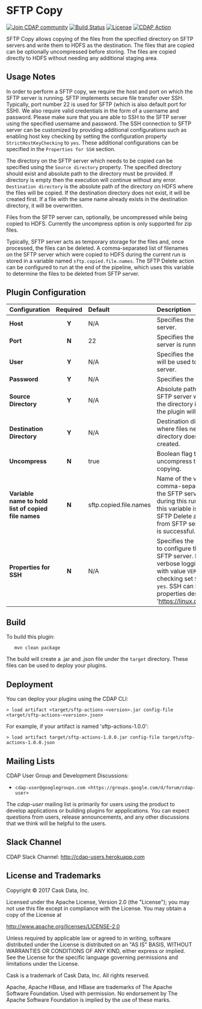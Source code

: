 SFTP Copy
=========

[![Join CDAP community](https://cdap-users.herokuapp.com/badge.svg?t=sftp-actions)](https://cdap-users.herokuapp.com)
[![Build Status](https://travis-ci.org/hydrator/sftp-actions.svg?branch=develop)](https://travis-ci.org/hydrator/sftp-actions)
[![License](https://img.shields.io/badge/License-Apache%202.0-blue.svg)](https://opensource.org/licenses/Apache-2.0)
[![CDAP Action](cdap-users.herokuapp.com/assets/cdap-action.svg)](http://docs.cask.co/cdap)

SFTP Copy allows copying of the files from the specified directory on SFTP servers and write them to HDFS as the destination.
The files that are copied can be optionally uncompressed before storing. The files are copied directly to HDFS without needing any additional staging area.

Usage Notes
-----------
In order to perform a SFTP copy, we require the host and port on which the SFTP server is running. SFTP implements secure file
transfer over SSH. Typically, port number 22 is used for SFTP (which is also default port for SSH). We also require valid
credentials in the form of a username and password. Please make sure that you are able to SSH to the SFTP server using
the specified username and password. The SSH connection to SFTP server can be customized by providing additional configurations
such as enabling host key checking by setting the configuration property `StrictHostKeyChecking` to `yes`. These additional
configurations can be specified in the `Properties for SSH` section.

The directory on the SFTP server which needs to be copied can be specified using the `Source directory` property. The specified
directory should exist and absolute path to the directory must be provided. If directory is empty then the execution will
continue without any error. `Destination directory` is the absolute path of the directory on HDFS where the files will be copied.
If the destination directory does not exist, it will be created first. If a file with the same name already exists in
the destination directory, it will be overwritten.

Files from the SFTP server can, optionally, be uncompressed while being copied to HDFS. Currently the uncompress option is only supported
for zip files.

Typically, SFTP server acts as temporary storage for the files and, once processed, the files can be deleted. A
comma-separated list of filenames on the SFTP server which were copied to HDFS during the current run is stored in a
variable named `sftp.copied.file.names`. The SFTP Delete action can be configured to run at the end of the pipeline,
which uses this variable to determine the files to be deleted from SFTP server.

Plugin Configuration
--------------------

| Configuration | Required | Default | Description |
| :------------ | :------: | :------ | :---------- |
| **Host** | **Y** | N/A | Specifies the hostname of the SFTP server. |
| **Port** | **N** | 22 | Specifies the port on which SFTP server is running. |
| **User** | **Y** | N/A | Specifies the name of the user which will be used to connect to the SFTP server. |
| **Password** | **Y** | N/A | Specifies the password of the user. |
| **Source Directory** | **Y** | N/A | Absolute path of the directory on the SFTP server which is to be copied. If the directory is empty, the execution of the plugin will be no-op. |
| **Destination Directory** | **Y** | N/A | Destination directory on the file system where files need to be copied. If directory does not exist, it will be created. |
| **Uncompress** | **N** | true | Boolean flag to determine whether to uncompress the `.zip` files while copying. |
| **Variable name to hold list of copied file names** | **N** | sftp.copied.file.names | Name of the variable which holds a comma-separated list of filenames on the SFTP server which were copied during this run of the plugin. Usually this variable is used as a Macro in the SFTP Delete action to delete the files from SFTP server once their processing is successful. |
| **Properties for SSH** | **N** | N/A | Specifies the properties that are used to configure the SSH connection to the SFTP server. For example to enable verbose logging, add property `LogLevel` with value `VERBOSE`. To enable host key checking set `StrictHostKeyChecking` to `yes`. SSH can be configured with the properties described here 'https://linux.die.net/man/5/ssh_config'. |


Build
-----
To build this plugin:

```
   mvn clean package
```

The build will create a .jar and .json file under the ``target`` directory.
These files can be used to deploy your plugins.

Deployment
----------
You can deploy your plugins using the CDAP CLI:

    > load artifact <target/sftp-actions-<version>.jar config-file <target/sftp-actions-<version>.json>

For example, if your artifact is named 'sftp-actions-1.0.0':

    > load artifact target/sftp-actions-1.0.0.jar config-file target/sftp-actions-1.0.0.json

Mailing Lists
-------------

CDAP User Group and Development Discussions:

* `cdap-user@googlegroups.com <https://groups.google.com/d/forum/cdap-user>`

The *cdap-user* mailing list is primarily for users using the product to develop
applications or building plugins for appplications. You can expect questions from
users, release announcements, and any other discussions that we think will be helpful
to the users.

Slack Channel
-------------

CDAP Slack Channel: http://cdap-users.herokuapp.com

License and Trademarks
----------------------

Copyright © 2017 Cask Data, Inc.

Licensed under the Apache License, Version 2.0 (the "License"); you may not use this file except
in compliance with the License. You may obtain a copy of the License at

http://www.apache.org/licenses/LICENSE-2.0

Unless required by applicable law or agreed to in writing, software distributed under the
License is distributed on an "AS IS" BASIS, WITHOUT WARRANTIES OR CONDITIONS OF ANY KIND,
either express or implied. See the License for the specific language governing permissions
and limitations under the License.

Cask is a trademark of Cask Data, Inc. All rights reserved.

Apache, Apache HBase, and HBase are trademarks of The Apache Software Foundation. Used with
permission. No endorsement by The Apache Software Foundation is implied by the use of these marks.
